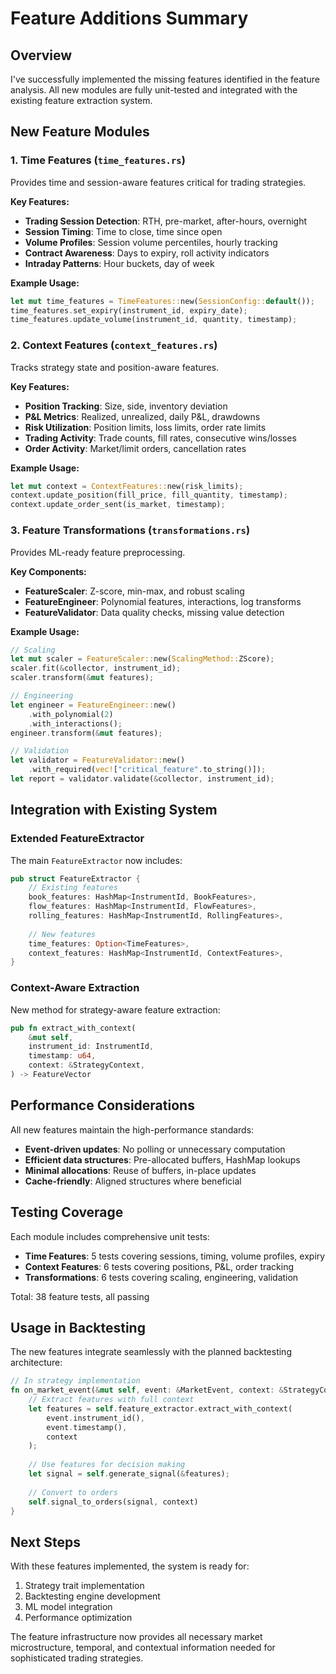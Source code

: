 # Feature Additions Summary

## Overview

I've successfully implemented the missing features identified in the feature analysis. All new modules are fully unit-tested and integrated with the existing feature extraction system.

## New Feature Modules

### 1. Time Features (`time_features.rs`)
Provides time and session-aware features critical for trading strategies.

**Key Features:**
- **Trading Session Detection**: RTH, pre-market, after-hours, overnight
- **Session Timing**: Time to close, time since open
- **Volume Profiles**: Session volume percentiles, hourly tracking
- **Contract Awareness**: Days to expiry, roll activity indicators
- **Intraday Patterns**: Hour buckets, day of week

**Example Usage:**
```rust
let mut time_features = TimeFeatures::new(SessionConfig::default());
time_features.set_expiry(instrument_id, expiry_date);
time_features.update_volume(instrument_id, quantity, timestamp);
```

### 2. Context Features (`context_features.rs`)
Tracks strategy state and position-aware features.

**Key Features:**
- **Position Tracking**: Size, side, inventory deviation
- **P&L Metrics**: Realized, unrealized, daily P&L, drawdowns
- **Risk Utilization**: Position limits, loss limits, order rate limits
- **Trading Activity**: Trade counts, fill rates, consecutive wins/losses
- **Order Activity**: Market/limit orders, cancellation rates

**Example Usage:**
```rust
let mut context = ContextFeatures::new(risk_limits);
context.update_position(fill_price, fill_quantity, timestamp);
context.update_order_sent(is_market, timestamp);
```

### 3. Feature Transformations (`transformations.rs`)
Provides ML-ready feature preprocessing.

**Key Components:**
- **FeatureScaler**: Z-score, min-max, and robust scaling
- **FeatureEngineer**: Polynomial features, interactions, log transforms
- **FeatureValidator**: Data quality checks, missing value detection

**Example Usage:**
```rust
// Scaling
let mut scaler = FeatureScaler::new(ScalingMethod::ZScore);
scaler.fit(&collector, instrument_id);
scaler.transform(&mut features);

// Engineering
let engineer = FeatureEngineer::new()
    .with_polynomial(2)
    .with_interactions();
engineer.transform(&mut features);

// Validation
let validator = FeatureValidator::new()
    .with_required(vec!["critical_feature".to_string()]);
let report = validator.validate(&collector, instrument_id);
```

## Integration with Existing System

### Extended FeatureExtractor
The main `FeatureExtractor` now includes:

```rust
pub struct FeatureExtractor {
    // Existing features
    book_features: HashMap<InstrumentId, BookFeatures>,
    flow_features: HashMap<InstrumentId, FlowFeatures>,
    rolling_features: HashMap<InstrumentId, RollingFeatures>,
    
    // New features
    time_features: Option<TimeFeatures>,
    context_features: HashMap<InstrumentId, ContextFeatures>,
}
```

### Context-Aware Extraction
New method for strategy-aware feature extraction:

```rust
pub fn extract_with_context(
    &mut self,
    instrument_id: InstrumentId,
    timestamp: u64,
    context: &StrategyContext,
) -> FeatureVector
```

## Performance Considerations

All new features maintain the high-performance standards:
- **Event-driven updates**: No polling or unnecessary computation
- **Efficient data structures**: Pre-allocated buffers, HashMap lookups
- **Minimal allocations**: Reuse of buffers, in-place updates
- **Cache-friendly**: Aligned structures where beneficial

## Testing Coverage

Each module includes comprehensive unit tests:
- **Time Features**: 5 tests covering sessions, timing, volume profiles, expiry
- **Context Features**: 6 tests covering positions, P&L, order tracking
- **Transformations**: 6 tests covering scaling, engineering, validation

Total: 38 feature tests, all passing

## Usage in Backtesting

The new features integrate seamlessly with the planned backtesting architecture:

```rust
// In strategy implementation
fn on_market_event(&mut self, event: &MarketEvent, context: &StrategyContext) -> StrategyOutput {
    // Extract features with full context
    let features = self.feature_extractor.extract_with_context(
        event.instrument_id(),
        event.timestamp(),
        context
    );
    
    // Use features for decision making
    let signal = self.generate_signal(&features);
    
    // Convert to orders
    self.signal_to_orders(signal, context)
}
```

## Next Steps

With these features implemented, the system is ready for:
1. Strategy trait implementation
2. Backtesting engine development
3. ML model integration
4. Performance optimization

The feature infrastructure now provides all necessary market microstructure, temporal, and contextual information needed for sophisticated trading strategies.